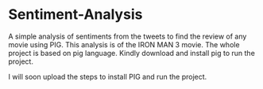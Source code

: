 # Sentiment-Analysis
A simple analysis of sentiments from the tweets to find the review of any movie using PIG. This analysis is of the IRON MAN 3 movie.
The whole project is based on pig language. Kindly download and install pig to run the project.  

I will soon upload the steps to install PIG and run the project.
